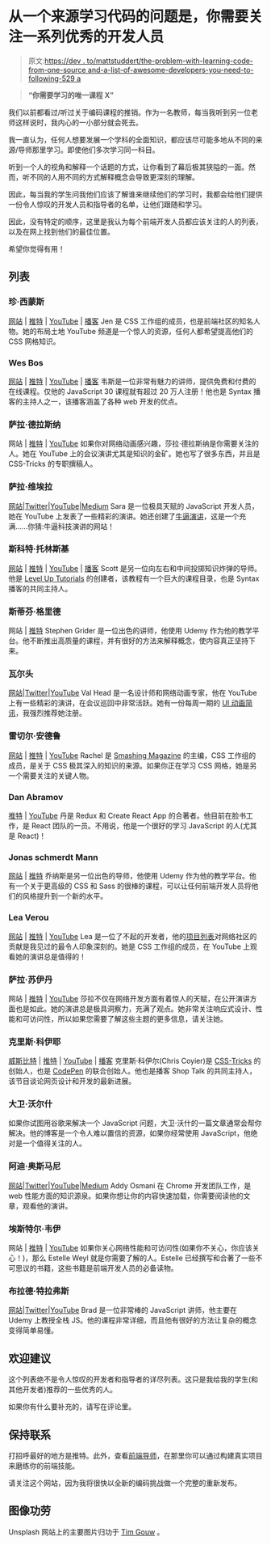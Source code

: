 # 从一个来源学习代码的问题是，你需要关注一系列优秀的开发人员

> 原文:[https://dev . to/mattstuddert/the-problem-with-learning-code-from-one-source and-a-list-of-awesome-developers-you-need-to-following-529 a](https://dev.to/mattstuddert/the-problem-with-learning-code-from-one-source-and-a-list-of-awesome-developers-you-need-to-be-following-529a)

> **“你需要学习的唯一课程 X”**

我们以前都看过/听过关于编码课程的推销。作为一名教师，每当我听到另一位老师这样说时，我内心的一小部分就会死去。

我一直认为，任何人想要发展一个学科的全面知识，都应该尽可能多地从不同的来源/导师那里学习。即使他们多次学习同一科目。

听到一个人的视角和解释一个话题的方式，让你看到了幕后极其狭隘的一面。然而，听不同的人用不同的方式解释概念会导致更深刻的理解。

因此，每当我的学生问我他们应该了解谁来继续他们的学习时，我都会给他们提供一份令人惊叹的开发人员和指导者的名单，让他们跟随和学习。

因此，没有特定的顺序，这里是我认为每个前端开发人员都应该关注的人的列表，以及在网上找到他们的最佳位置。

希望你觉得有用！

## 列表

### 珍·西蒙斯

[网站](http://jensimmons.com/) | [推特](https://twitter.com/jensimmons) | [YouTube](https://www.youtube.com/layoutland) | [播客](http://thewebahead.net/)
Jen 是 CSS 工作组的成员，也是前端社区的知名人物。她的布局土地 YouTube 频道是一个惊人的资源，任何人都希望提高他们的 CSS 网格知识。

### Wes Bos

[网站](https://wesbos.com/) | [推特](https://twitter.com/wesbos) | [YouTube](https://www.youtube.com/user/wesbos) | [播客](https://syntax.fm/)
韦斯是一位非常有魅力的讲师，提供免费和付费的在线课程。仅他的 JavaScript 30 课程就有超过 20 万人注册！他也是 Syntax 播客的主持人之一，该播客涵盖了各种 web 开发的优点。

### 萨拉·德拉斯纳

网站 | [推特](https://twitter.com/sarah_edo?lang=en) | [YouTube](https://www.youtube.com/results?search_query=sarah+drasner)
如果你对网络动画感兴趣，莎拉·德拉斯纳是你需要关注的人。她在 YouTube 上的会议演讲尤其是知识的金矿。她也写了很多东西，并且是 CSS-Tricks 的专职撰稿人。

### 萨拉·维埃拉

[网站](https://iamsaravieira.com/)|[Twitter](https://twitter.com/NikkitaFTW?lang=en)|[YouTube](https://www.youtube.com/results?search_query=sara+vieira+coding)|[Medium](https://medium.com/@nikkitaftw)
Sara 是一位极具天赋的 JavaScript 开发人员，她在 YouTube 上发表了一些精彩的演讲。她还创建了[牛逼演讲](https://awesometalks.party/)，这是一个充满……你猜:牛逼科技演讲的网站！

### 斯科特·托林斯基

[网站](http://scotttolinski.com/) | [推特](https://twitter.com/stolinski) | [YouTube](https://www.youtube.com/user/LevelUpTuts) | [播客](https://syntax.fm/)
Scott 是另一位向左右和中间投掷知识炸弹的导师。他是 [Level Up Tutorials](https://www.leveluptutorials.com/) 的创建者，该教程有一个巨大的课程目录，也是 Syntax 播客的共同主持人。

### 斯蒂芬·格里德

网站 | [推特](https://twitter.com/ste_grider?lang=en)
Stephen Grider 是一位出色的讲师，他使用 Udemy 作为他的教学平台。他不断推出高质量的课程，并有很好的方法来解释概念，使内容真正坚持下来。

### 瓦尔头

[网站](https://valhead.com/)|[Twitter](https://twitter.com/vlh)|[YouTube](https://www.youtube.com/results?search_query=val+head)
Val Head 是一名设计师和网络动画专家，他在 YouTube 上有一些精彩的演讲，在会议巡回中非常活跃。她有一份每周一期的 [UI 动画简讯](https://uianimationnewsletter.com/)，我强烈推荐她注册。

### 雷切尔·安德鲁

[网站](https://rachelandrew.co.uk/) | [推特](https://twitter.com/rachelandrew) | [YouTube](https://www.youtube.com/results?search_query=rachel+andrew+coding)
Rachel 是 [Smashing Magazine](https://www.smashingmagazine.com/) 的主编，CSS 工作组的成员，是关于 CSS 极其深入的知识的来源。如果你正在学习 CSS 网格，她是另一个需要关注的关键人物。

### Dan Abramov

[推特](https://twitter.com/dan_abramov?lang=en) | [YouTube](https://www.youtube.com/results?search_query=dan+abramov)
丹是 Redux 和 Create React App 的合著者。他目前在脸书工作，是 React 团队的一员。不用说，他是一个很好的学习 JavaScript 的人(尤其是 React)！

### Jonas schmerdt Mann

[网站](http://codingheroes.io/) | [推特](https://twitter.com/jonasschmedtman?lang=en)
乔纳斯是另一位出色的导师，他使用 Udemy 作为他的教学平台。他有一个关于更高级的 CSS 和 Sass 的很棒的课程，可以让任何前端开发人员将他们的风格提升到一个新的水平。

### Lea Verou

[网站](http://lea.verou.me/) | [推特](https://twitter.com/leaverou) | [YouTube](https://www.youtube.com/results?search_query=lea+verou)
Lea 是一位了不起的开发者，他的[项目列表](http://lea.verou.me/projects/)对网络社区的贡献是我见过的最令人印象深刻的。她是 CSS 工作组的成员，在 YouTube 上观看她的演讲总是值得的！

### 萨拉·苏伊丹

网站 | [推特](https://twitter.com/SaraSoueidan) | [YouTube](https://www.youtube.com/results?search_query=sara+soueidan)
莎拉不仅在网络开发方面有着惊人的天赋，在公开演讲方面也是如此。她的演讲总是极具洞察力，充满了观点。她非常关注响应式设计、性能和可访问性，所以如果您需要了解这些主题的更多信息，请关注她。

### 克里斯·科伊耶

[威斯比特](https://chriscoyier.net/) | [推特](https://twitter.com/chriscoyier) | [YouTube](https://www.youtube.com/user/realcsstricks) | [播客](https://shoptalkshow.com/)
克里斯·科伊尔(Chris Coyier)是 [CSS-Tricks](https://css-tricks.com/) 的创始人，也是 [CodePen](https://codepen.io/) 的联合创始人。他也是播客 Shop Talk 的共同主持人，该节目谈论网页设计和开发的最新进展。

### 大卫·沃尔什

如果你试图用谷歌来解决一个 JavaScript 问题，大卫·沃什的一篇文章通常会帮你解决。他的博客是一个令人难以置信的资源，如果你经常使用 JavaScript，他绝对是一个值得关注的人。

### 阿迪·奥斯马尼

[网站](https://addyosmani.com/)|[Twitter](https://twitter.com/addyosmani)|[YouTube](https://www.youtube.com/user/addyosmani)|[Medium](https://medium.com/@addyosmani)
Addy Osmani 在 Chrome 开发团队工作，是 web 性能方面的知识源泉。如果你想让你的内容快速加载，你需要阅读他的文章，观看他的演讲。

### 埃斯特尔·韦伊

网站 | [推特](https://twitter.com/standardista) | [YouTube](https://www.youtube.com/results?search_query=estelle+weyl)
如果你关心网络性能和可访问性(如果你不关心，你应该关心！)，那么 Estelle Weyl 就是你需要了解的人。Estelle 已经撰写和合著了一些不可思议的书籍，这些书籍是前端开发人员的必备读物。

### 布拉德·特拉弗斯

[网站](https://www.traversymedia.com/)|[Twitter](https://twitter.com/traversymedia)|[YouTube](https://www.youtube.com/user/TechGuyWeb)
Brad 是一位非常棒的 JavaScript 讲师，他主要在 Udemy 上教授全栈 JS。他的课程非常详细，而且他有很好的方法让复杂的概念变得简单易懂。

## 欢迎建议

这个列表绝不是令人惊叹的开发者和指导者的详尽列表。这只是我给我的学生(和其他开发者)推荐的一些优秀的人。

如果你有什么要补充的，请写在评论里。

## 保持联系

打招呼最好的地方是推特。此外，查看[前端导师](https://www.frontendmentor.io/)，在那里你可以通过构建真实项目来磨练你的前端技能。

请关注这个网站，因为我将很快以全新的编码挑战做一个完整的重新发布。

## 图像功劳

Unsplash 网站上的主要图片归功于 [Tim Gouw](https://unsplash.com/photos/1K9T5YiZ2WU) 。